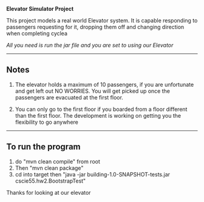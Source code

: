 **Elevator Simulator Project**

 This project models a real world Elevator system. It is capable responding to passengers requesting for it, dropping
 them off and changing direction when completing cyclea

*All you need is run the jar file and you are set to using our Elevator*

---

## Notes

1. The elevator holds a maximum of 10 passengers, if you are unfortunate and get left out NO WORRIES. You will
get picked up once the passengers are evacuated at the first floor.

2. You can only go to the first floor if you boarded from a floor different than the first floor. The development 
is working on getting you the flexibility to go anywhere

---

## To run the program

1. do "mvn clean compile" from root
2. Then "mvn clean package"
3. cd into target then "java -jar building-1.0-SNAPSHOT-tests.jar cscie55.hw2.BootstrapTest"

Thanks for looking at our elevator

